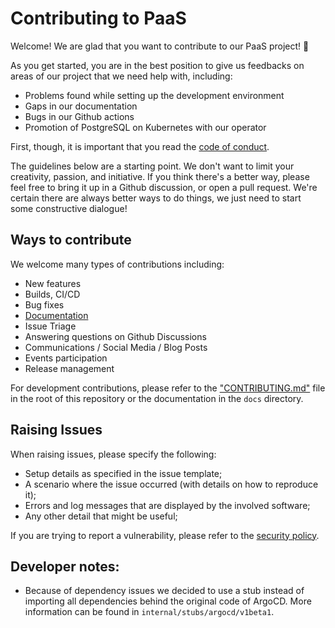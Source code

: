 # Contributing to PaaS

Welcome! We are glad that you want to contribute to our PaaS project! 💖

As you get started, you are in the best position to give us feedbacks on areas of
our project that we need help with, including:

* Problems found while setting up the development environment
* Gaps in our documentation
* Bugs in our Github actions
* Promotion of PostgreSQL on Kubernetes with our operator

First, though, it is important that you read the [code of
conduct](CODE_OF_CONDUCT.md).

The guidelines below are a starting point. We don't want to limit your
creativity, passion, and initiative. If you think there's a better way, please
feel free to bring it up in a Github discussion, or open a pull request. We're
certain there are always better ways to do things, we just need to start some
constructive dialogue!

## Ways to contribute

We welcome many types of contributions including:

* New features
* Builds, CI/CD
* Bug fixes
* [Documentation](docs/index.md)
* Issue Triage
* Answering questions on Github Discussions
* Communications / Social Media / Blog Posts
* Events participation
* Release management

For development contributions, please refer to the ["CONTRIBUTING.md"](CONTRIBUTING.md)
file in the root of this repository or the documentation in the `docs` directory.

## Raising Issues

When raising issues, please specify the following:

- Setup details as specified in the issue template;
- A scenario where the issue occurred (with details on how to reproduce it);
- Errors and log messages that are displayed by the involved software;
- Any other detail that might be useful;

If you are trying to report a vulnerability, please refer to the
[security policy](SECURITY.md).

## Developer notes:
- Because of dependency issues we decided to use a stub instead of importing all
  dependencies behind the original code of ArgoCD. More information can be found
  in `internal/stubs/argocd/v1beta1`.
